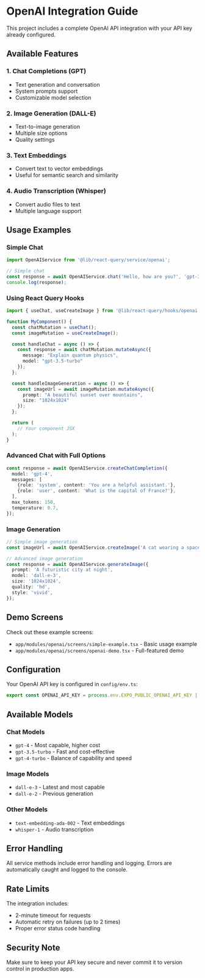 # OpenAI Integration Guide

This project includes a complete OpenAI API integration with your API key already configured.

## Available Features

### 1. Chat Completions (GPT)

- Text generation and conversation
- System prompts support
- Customizable model selection

### 2. Image Generation (DALL-E)

- Text-to-image generation
- Multiple size options
- Quality settings

### 3. Text Embeddings

- Convert text to vector embeddings
- Useful for semantic search and similarity

### 4. Audio Transcription (Whisper)

- Convert audio files to text
- Multiple language support

## Usage Examples

### Simple Chat

```typescript
import OpenAIService from '@lib/react-query/service/openai';

// Simple chat
const response = await OpenAIService.chat('Hello, how are you?', 'gpt-3.5-turbo', 'You are a helpful assistant');
console.log(response);
```

### Using React Query Hooks

```typescript
import { useChat, useCreateImage } from '@lib/react-query/hooks/openai';

function MyComponent() {
  const chatMutation = useChat();
  const imageMutation = useCreateImage();

  const handleChat = async () => {
    const response = await chatMutation.mutateAsync({
      message: "Explain quantum physics",
      model: "gpt-3.5-turbo"
    });
  };

  const handleImageGeneration = async () => {
    const imageUrl = await imageMutation.mutateAsync({
      prompt: "A beautiful sunset over mountains",
      size: "1024x1024"
    });
  };

  return (
    // Your component JSX
  );
}
```

### Advanced Chat with Full Options

```typescript
const response = await OpenAIService.createChatCompletion({
  model: 'gpt-4',
  messages: [
    {role: 'system', content: 'You are a helpful assistant.'},
    {role: 'user', content: 'What is the capital of France?'},
  ],
  max_tokens: 150,
  temperature: 0.7,
});
```

### Image Generation

```typescript
// Simple image generation
const imageUrl = await OpenAIService.createImage('A cat wearing a space suit', '1024x1024', 'hd');

// Advanced image generation
const response = await OpenAIService.generateImage({
  prompt: 'A futuristic city at night',
  model: 'dall-e-3',
  size: '1024x1024',
  quality: 'hd',
  style: 'vivid',
});
```

## Demo Screens

Check out these example screens:

- `app/modules/openai/screens/simple-example.tsx` - Basic usage example
- `app/modules/openai/screens/openai-demo.tsx` - Full-featured demo

## Configuration

Your OpenAI API key is configured in `config/env.ts`:

```typescript
export const OPENAI_API_KEY = process.env.EXPO_PUBLIC_OPENAI_API_KEY || 'your-api-key-here';
```

## Available Models

### Chat Models

- `gpt-4` - Most capable, higher cost
- `gpt-3.5-turbo` - Fast and cost-effective
- `gpt-4-turbo` - Balance of capability and speed

### Image Models

- `dall-e-3` - Latest and most capable
- `dall-e-2` - Previous generation

### Other Models

- `text-embedding-ada-002` - Text embeddings
- `whisper-1` - Audio transcription

## Error Handling

All service methods include error handling and logging. Errors are automatically caught and logged to the console.

## Rate Limits

The integration includes:

- 2-minute timeout for requests
- Automatic retry on failures (up to 2 times)
- Proper error status code handling

## Security Note

Make sure to keep your API key secure and never commit it to version control in production apps.
